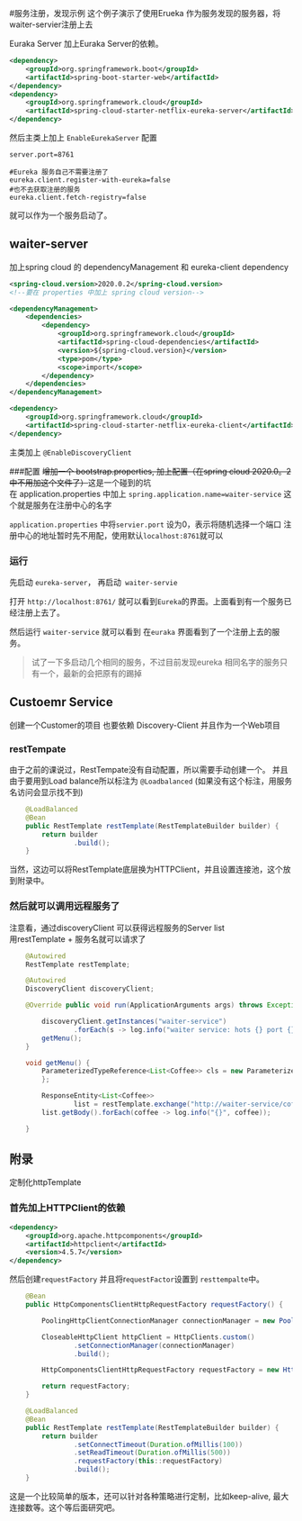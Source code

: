 #服务注册，发现示例
这个例子演示了使用Erueka 作为服务发现的服务器，将waiter-servier注册上去

Euraka Server
加上Euraka Server的依赖。
```xml
<dependency>
    <groupId>org.springframework.boot</groupId>
    <artifactId>spring-boot-starter-web</artifactId>
</dependency>
<dependency>
    <groupId>org.springframework.cloud</groupId>
    <artifactId>spring-cloud-starter-netflix-eureka-server</artifactId>
</dependency>
```
然后主类上加上 `EnableEurekaServer` 
配置
```properties
server.port=8761

#Eureka 服务自己不需要注册了
eureka.client.register-with-eureka=false
#也不去获取注册的服务
eureka.client.fetch-registry=false
```

就可以作为一个服务启动了。

## waiter-server
加上spring cloud 的 dependencyManagement 和 eureka-client dependency
```xml
<spring-cloud.version>2020.0.2</spring-cloud.version>
<!--要在 properties 中加上 spring cloud version-->

<dependencyManagement>
    <dependencies>
        <dependency>
            <groupId>org.springframework.cloud</groupId>
            <artifactId>spring-cloud-dependencies</artifactId>
            <version>${spring-cloud.version}</version>
            <type>pom</type>
            <scope>import</scope>
        </dependency>
    </dependencies>
</dependencyManagement>

<dependency>
    <groupId>org.springframework.cloud</groupId>
    <artifactId>spring-cloud-starter-netflix-eureka-client</artifactId>
</dependency>
```

主类加上 `@EnableDiscoveryClient`

###配置
~~增加一个 bootstrap.properties, 加上配置（在spring cloud 2020.0。2中不用加这个文件了）~~这是一个碰到的坑  
在 application.properties 中加上
`spring.application.name=waiter-service`
这个就是服务在注册中心的名字

`application.properties` 中将`servier.port` 设为0，表示将随机选择一个端口
注册中心的地址暂时先不用配，使用默认`localhost:8761`就可以

### 运行
先启动 `eureka-server`， 再启动` waiter-servie`

打开 `http://localhost:8761/` 就可以看到`Eureka`的界面。上面看到有一个服务已经注册上去了。

然后运行 `waiter-service` 就可以看到 在`euraka` 界面看到了一个注册上去的服务。
> 试了一下多启动几个相同的服务，不过目前发现eureka 相同名字的服务只有一个，最新的会把原有的踢掉
> 

## Custoemr Service 
创建一个Customer的项目
也要依赖
Discovery-Client
并且作为一个Web项目

### restTempate
由于之前的课说过，RestTempate没有自动配置，所以需要手动创建一个。
并且由于要用到Load balance所以标注为 `@Loadbalanced` (如果没有这个标注，用服务名访问会显示找不到)
```java
    @LoadBalanced
    @Bean
    public RestTemplate restTemplate(RestTemplateBuilder builder) {
        return builder
                .build();
    }
```
当然，这边可以将RestTemplate底层换为HTTPClient，并且设置连接池，这个放到附录中。

### 然后就可以调用远程服务了
注意看，通过discoveryClient 可以获得远程服务的Server list  
用restTemplate + 服务名就可以请求了
```java
    @Autowired
    RestTemplate restTemplate;

    @Autowired
    DiscoveryClient discoveryClient;

    @Override public void run(ApplicationArguments args) throws Exception {

        discoveryClient.getInstances("waiter-service")
                .forEach(s -> log.info("waiter service: hots {} port {}", s.getHost(), s.getPort()));
        getMenu();
    }

    void getMenu() {
        ParameterizedTypeReference<List<Coffee>> cls = new ParameterizedTypeReference<List<Coffee>>() {
        };

        ResponseEntity<List<Coffee>>
                list = restTemplate.exchange("http://waiter-service/coffee/all", HttpMethod.GET, null, cls);
        list.getBody().forEach(coffee -> log.info("{}", coffee));

    }
```

## 附录
定制化httpTemplate
### 首先加上HTTPClient的依赖
```xml
<dependency>
    <groupId>org.apache.httpcomponents</groupId>
    <artifactId>httpclient</artifactId>
    <version>4.5.7</version>
</dependency>
```
然后创建`requestFactory` 并且将r`equestFactor`设置到 `resttempalte`中。
```java
    @Bean
    public HttpComponentsClientHttpRequestFactory requestFactory() {

        PoolingHttpClientConnectionManager connectionManager = new PoolingHttpClientConnectionManager();

        CloseableHttpClient httpClient = HttpClients.custom()
                .setConnectionManager(connectionManager)
                .build();

        HttpComponentsClientHttpRequestFactory requestFactory = new HttpComponentsClientHttpRequestFactory(httpClient);

        return requestFactory;
    }

    @LoadBalanced
    @Bean
    public RestTemplate restTemplate(RestTemplateBuilder builder) {
        return builder
                .setConnectTimeout(Duration.ofMillis(100))
                .setReadTimeout(Duration.ofMillis(500))
                .requestFactory(this::requestFactory)
                .build();
    }
```
这是一个比较简单的版本，还可以针对各种策略进行定制，比如keep-alive, 最大连接数等。这个等后面研究吧。


